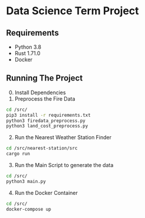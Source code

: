 
# Data Science Term Project

## Requirements
- Python 3.8
- Rust 1.71.0
- Docker

## Running The Project
0. Install Dependencies
1. Preprocess the Fire Data
```bash
cd /src/
pip3 install -r requirements.txt
python3 firedata_preprocess.py
python3 land_cost_preprocess.py
```
2. Run the Nearest Weather Station Finder
```bash
cd /src/nearest-station/src
cargo run
```
3. Run the Main Script to generate the data
```bash
cd /src/
python3 main.py
```
4. Run the Docker Container
```bash
cd /src/
docker-compose up
```